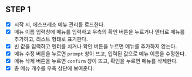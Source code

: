 ## STEP 1

- [x] 시작 시, 에스프레소 메뉴 관리를 로드한다.
- [x] 메뉴 이름 입력창에 메뉴를 입력하고 우측의 확인 버튼을 누르거나 엔터로 메뉴를 추가하고, 리스트 형태로 표기한다.
- [x] 빈 값을 입력하고 엔터를 치거나 확인 버튼을 누르면 메뉴를 추가하지 않는다.
- [x] 메뉴 수정 버튼을 누르면 `prompt` 창이 뜨고, 입력된 값으로 메뉴 이름을 수정한다.
- [x] 메뉴 삭제 버튼을 누르면 `confirm` 창이 뜨고, 확인을 누르면 메뉴를 삭제한다.
- [x] 총 메뉴 개수를 우측 상단에 보여준다.
